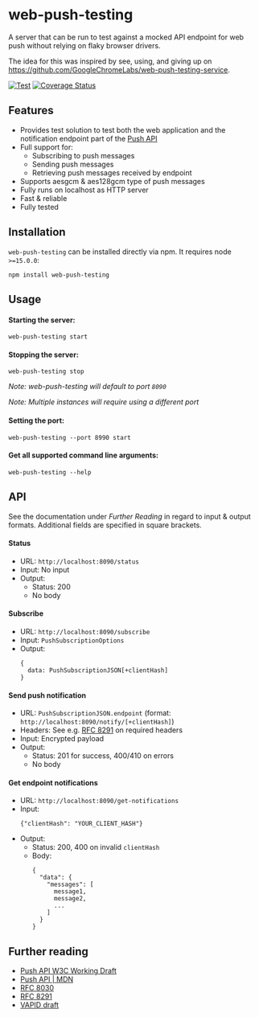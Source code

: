 # web-push-testing
A server that can be run to test against a mocked API endpoint for web push without relying on flaky browser drivers.

The idea for this was inspired by see, using, and giving up on https://github.com/GoogleChromeLabs/web-push-testing-service.

[![Test](https://github.com/marc1706/web-push-testing/actions/workflows/tests.yml/badge.svg)](https://github.com/marc1706/web-push-testing/actions/workflows/tests.yml)
[![Coverage Status](https://coveralls.io/repos/github/marc1706/web-push-testing/badge.svg?branch=main)](https://coveralls.io/github/marc1706/web-push-testing?branch=main)

## Features
- Provides test solution to test both the web application and the notification endpoint part of the [Push API](https://www.w3.org/TR/push-api/)
- Full support for:
  - Subscribing to push messages
  - Sending push messages
  - Retrieving push messages received by endpoint
- Supports aesgcm & aes128gcm type of push messages
- Fully runs on localhost as HTTP server
- Fast & reliable
- Fully tested

## Installation
`web-push-testing` can be installed directly via npm. It requires node `>=15.0.0`:
```
npm install web-push-testing
```

## Usage
#### Starting the server:
```
web-push-testing start
```

#### Stopping the server:
```
web-push-testing stop
```

*Note: web-push-testing will default to port `8090`*

*Note: Multiple instances will require using a different port*

#### Setting the port:
```
web-push-testing --port 8990 start
```

#### Get all supported command line arguments:
```
web-push-testing --help
```

## API
See the documentation under *Further Reading* in regard to input & output formats.
Additional fields are specified in square brackets.

#### Status
- URL: `http://localhost:8090/status`
- Input: No input
- Output:
  - Status: 200
  - No body

#### Subscribe
- URL: `http://localhost:8090/subscribe`
- Input: `PushSubscriptionOptions`
- Output:
  ```
  {
    data: PushSubscriptionJSON[+clientHash]
  }
  ```

#### Send push notification
- URL: `PushSubscriptionJSON.endpoint` (format: `http://localhost:8090/notify/[+clientHash]`)
- Headers: See e.g. [RFC 8291](https://datatracker.ietf.org/doc/html/rfc8291) on required headers
- Input: Encrypted payload
- Output:
  - Status: 201 for success, 400/410 on errors
  - No body

#### Get endpoint notifications
- URL: `http://localhost:8090/get-notifications`
- Input:
  ```
  {"clientHash": "YOUR_CLIENT_HASH"}
  ```
- Output:
  - Status: 200, 400 on invalid `clientHash`
  - Body:
    ```
    {
      "data": {
        "messages": [
          message1,
          message2,
          ...
        ]
      }
    }
    ```

## Further reading
- [Push API W3C Working Draft](https://www.w3.org/TR/push-api/)
- [Push API | MDN](https://developer.mozilla.org/en-US/docs/Web/API/Push_API)
- [RFC 8030](https://datatracker.ietf.org/doc/html/rfc8030)
- [RFC 8291](https://datatracker.ietf.org/doc/html/rfc8291)
- [VAPID draft](https://datatracker.ietf.org/doc/html/draft-thomson-webpush-vapid)
